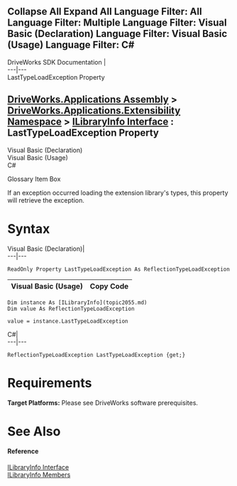 Collapse All Expand All Language Filter: All  Language Filter: Multiple  Language Filter: Visual Basic (Declaration) Language Filter: Visual Basic (Usage) Language Filter: C#  
---  
DriveWorks SDK Documentation  |   
---|---  
LastTypeLoadException Property   
  
[DriveWorks.Applications Assembly](topic13.md) > [DriveWorks.Applications.Extensibility Namespace](topic1995.md) > [ILibraryInfo Interface](topic2055.md) : LastTypeLoadException Property  
---  
  
Visual Basic (Declaration)    
Visual Basic (Usage)    
C# 

Glossary Item Box

If an exception occurred loading the extension library's types, this property will retrieve the exception. 

# Syntax

Visual Basic (Declaration)|   
---|---  
      
    
    ReadOnly Property LastTypeLoadException As ReflectionTypeLoadException  
  
Visual Basic (Usage)| Copy Code  
---|---  
      
    
    Dim instance As [ILibraryInfo](topic2055.md)
    Dim value As ReflectionTypeLoadException
     
    value = instance.LastTypeLoadException  
  
C#|   
---|---  
      
    
    ReflectionTypeLoadException LastTypeLoadException {get;}  
  
# Requirements

**Target Platforms:** Please see DriveWorks software prerequisites.

# See Also

#### Reference

[ILibraryInfo Interface](topic2055.md)   
[ILibraryInfo Members](topic2056.md)


